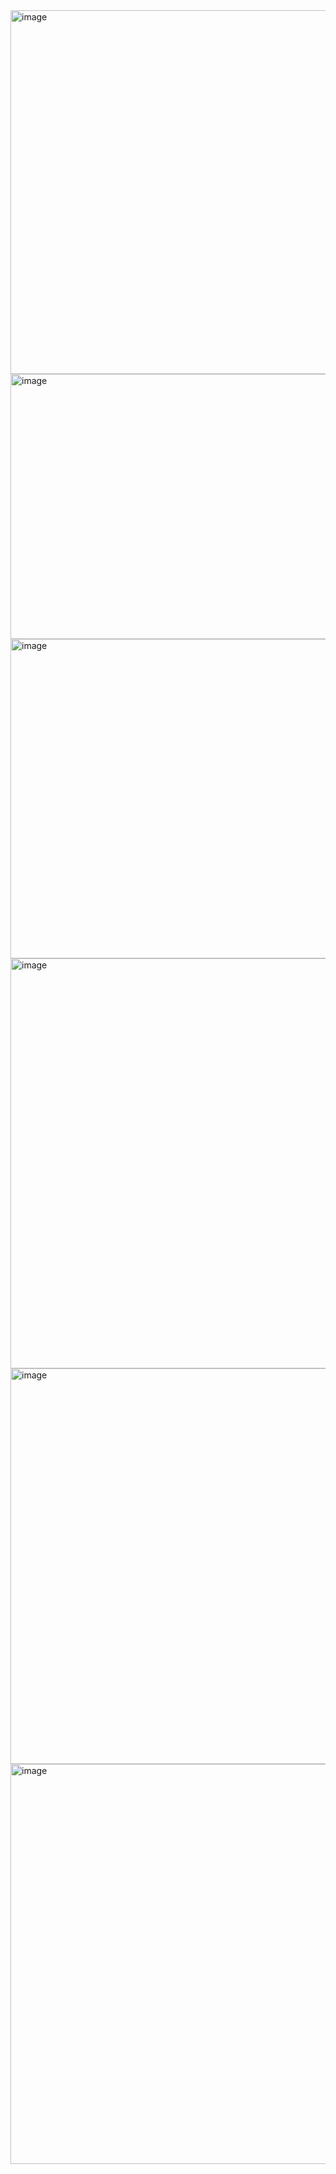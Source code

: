 <img width="1349" height="582" alt="image" src="https://github.com/user-attachments/assets/c0936a0e-def1-4ab3-bbfd-d29a19de06bd" />
<img width="1333" height="424" alt="image" src="https://github.com/user-attachments/assets/313f3cff-1d7e-42e8-b1d9-5e5ad495660d" />
<img width="1347" height="511" alt="image" src="https://github.com/user-attachments/assets/7ab8b44c-ee2f-4e5a-b5bd-f489fd8272ea" />
<img width="1366" height="656" alt="image" src="https://github.com/user-attachments/assets/519e284f-c5c5-480f-93c3-14d7b7ee77c2" />
<img width="1321" height="633" alt="image" src="https://github.com/user-attachments/assets/d5c7a91a-e671-47e2-8f9b-1818b906af14" />
<img width="1346" height="640" alt="image" src="https://github.com/user-attachments/assets/8355661b-d4cf-42d6-9c1a-163e1e4f750e" />





